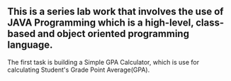 ## This is a series lab work that involves the use of JAVA Programming which is a high-level, class-based and object oriented programming language.

The first task is building a Simple GPA Calculator, which is use for calculating Student's Grade Point Average(GPA).

